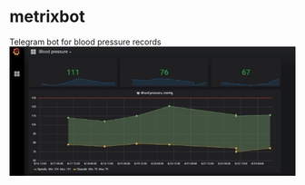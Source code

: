 # metrixbot
Telegram bot for blood pressure records
![alt text](https://github.com/ekolonsky/metrixbot/blob/main/Screenshot.jpg?raw=true)
